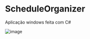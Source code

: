 # ScheduleOrganizer
Aplicação windows feita com C#

![image](https://user-images.githubusercontent.com/70555750/179090295-c8731daa-4622-43da-ba53-384045dd698e.png)

